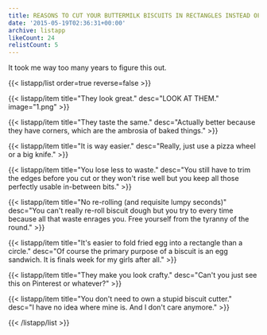 ```yaml
---
title: REASONS TO CUT YOUR BUTTERMILK BISCUITS IN RECTANGLES INSTEAD OF CIRCLES
date: '2015-05-19T02:36:31+00:00'
archive: listapp
likeCount: 24
relistCount: 5
---
```


It took me way too many years to figure this out.

{{< listapp/list order=true reverse=false >}}

   {{< listapp/item title="They look great."
      desc="LOOK AT THEM."
      image="1.png" >}}

   {{< listapp/item title="They taste the same."
      desc="Actually better because they have corners, which are the ambrosia of baked things." >}}

   {{< listapp/item title="It is way easier."
      desc="Really, just use a pizza wheel or a big knife." >}}

   {{< listapp/item title="You lose less to waste."
      desc="You still have to trim the edges before you cut or they won't rise well but you keep all those perfectly usable in-between bits." >}}

   {{< listapp/item title="No re-rolling (and requisite lumpy seconds)"
      desc="You can't really re-roll biscuit dough but you try to every time because all that waste enrages you. Free yourself from the tyranny of the round." >}}

   {{< listapp/item title="It's easier to fold fried egg into a rectangle than a circle."
      desc="Of course the primary purpose of a biscuit is an egg sandwich. It is finals week for my girls after all." >}}

   {{< listapp/item title="They make you look crafty."
      desc="Can't you just see this on Pinterest or whatever?" >}}

   {{< listapp/item title="You don't need to own a stupid biscuit cutter."
      desc="I have no idea where mine is. And I don't care anymore." >}}

{{< /listapp/list >}}
